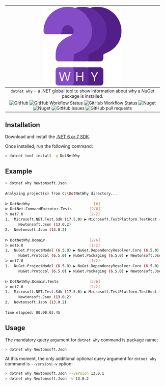 | ![](https://raw.githubusercontent.com/tadamczyk/DotNetWhy/master/assets/logo/256/logo.png) |
|:--:|
| `dotnet why` - a .NET global tool to show information about why a NuGet package is installed. |
| ![GitHub](https://img.shields.io/github/license/tadamczyk/DotNetWhy) ![GitHub Workflow Status](https://img.shields.io/github/actions/workflow/status/tadamczyk/DotNetWhy/continuous-integration.yml?branch=master) ![GitHub Workflow Status](https://img.shields.io/github/actions/workflow/status/tadamczyk/DotNetWhy/release.yml?label=release) ![Nuget](https://img.shields.io/nuget/v/DotNetWhy?label=version) ![Nuget](https://img.shields.io/nuget/dt/DotNetWhy) ![GitHub issues](https://img.shields.io/github/issues/tadamczyk/DotNetWhy) ![GitHub pull requests](https://img.shields.io/github/issues-pr/tadamczyk/DotNetWhy) |

## Installation

Download and install the [.NET 6 or 7 SDK](https://www.microsoft.com/net/download).

Once installed, run the following command:

```bash
> dotnet tool install -g DotNetWhy
```

## Example

```bash
> dotnet why Newtonsoft.Json

Analyzing project(s) from C:\DotNetWhy directory...

ᐉ DotNetWhy                             [6]
ᐅ DotNet.CommandExecutor.Tests        [2/6]
ᐳ net7.0                              [2/2]
1.  Microsoft.NET.Test.Sdk (17.5.0) ▶ Microsoft.TestPlatform.TestHost (17.5.0) ▶
      Newtonsoft.Json (13.0.2)
2.  Newtonsoft.Json (13.0.2)

ᐅ DotNetWhy.Domain                    [2/6]
ᐳ net6.0                              [1/2]
1.  NuGet.ProjectModel (6.5.0) ▶ NuGet.DependencyResolver.Core (6.5.0) ▶
      NuGet.Protocol (6.5.0) ▶ NuGet.Packaging (6.5.0) ▶ Newtonsoft.Json (13.0.1)
ᐳ net7.0                              [1/2]
1.  NuGet.ProjectModel (6.5.0) ▶ NuGet.DependencyResolver.Core (6.5.0) ▶
      NuGet.Protocol (6.5.0) ▶ NuGet.Packaging (6.5.0) ▶ Newtonsoft.Json (13.0.1)

ᐅ DotNetWhy.Domain.Tests              [2/6]
ᐳ net7.0                              [2/2]
1.  Microsoft.NET.Test.Sdk (17.5.0) ▶ Microsoft.TestPlatform.TestHost (17.5.0) ▶
      Newtonsoft.Json (13.0.2)
2.  Newtonsoft.Json (13.0.2)

Time elapsed: 00:00:03.45
```

## Usage

The mandatory query argument for `dotnet why` command is package name:

```bash
> dotnet why Newtonsoft.Json
```

At this moment, the only additional optional query argument for `dotnet why` command is `--version|-v` option:
```bash
> dotnet why Newtonsoft.Json --version 13.0.1
> dotnet why Newtonsoft.Json -v 13.0.2
```
